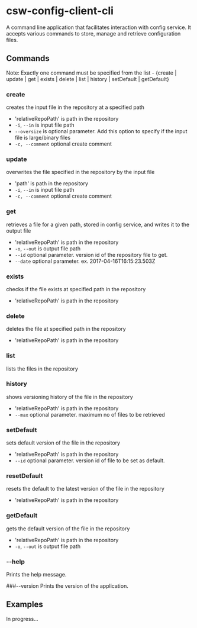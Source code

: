 # csw-config-client-cli

A command line application that facilitates interaction with config service. It accepts various commands to store, manage and retrieve configuration files.

## Commands

Note: Exactly one command must be specified from the list - {create | update | get | exists | delete | list | history | setDefault | getDefault}

### create
creates the input file in the repository at a specified path

 * 'relativeRepoPath' is path in the repository
 * `-i`, `--in` is input file path
 * `--oversize` is optional parameter. Add this option to specify if the input file is large/binary files
 * `-c, --comment` optional create comment
 
### update
overwrites the file specified in the repository by the input file

 * 'path' is path in the repository
 * `-i`, `--in` is input file path
 * `-c, --comment` optional create comment
 
### get
retrieves a file for a given path, stored in config service, and writes it to the output file

 * 'relativeRepoPath' is path in the repository
 * `-o`, `--out` is output file path
 * `--id` optional parameter. version id of the repository file to get.
 * `--date` optional parameter. ex. 2017-04-16T16:15:23.503Z

### exists
checks if the file exists at specified path in the repository

 * 'relativeRepoPath' is path in the repository

### delete
deletes the file at specified path in the repository

 * 'relativeRepoPath' is path in the repository

### list
lists the files in the repository

### history
shows versioning history of the file in the repository

 * 'relativeRepoPath' is path in the repository
 * `--max` optional parameter. maximum no of files to be retrieved
 
### setDefault
sets default version of the file in the repository

 * 'relativeRepoPath' is path in the repository
 * `--id` optional parameter. version id of file to be set as default.
 
### resetDefault
resets the default to the latest version of the file in the repository

 * 'relativeRepoPath' is path in the repository

### getDefault
gets the default version of the file in the repository

 * 'relativeRepoPath' is path in the repository
 * `-o`, `--out` is output file path

### --help 
Prints the help message.

###--version 
Prints the version of the application.

## Examples

In progress...